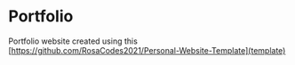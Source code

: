 # Portfolio
Portfolio website created using this [https://github.com/RosaCodes2021/Personal-Website-Template](template)
